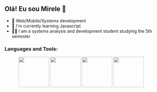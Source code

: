 ## Olá! Eu sou Mirele 👋

- 🔭 Web/Mobile/Systems development
- 🌱 I'm currently learning Javascript
- 👨‍💻 I am a systems analysis and development student studying the 5th semester

<h3 align="left">Languages and Tools:</h3>
<p align="center">
  <img src="https://cdn.jsdelivr.net/gh/devicons/devicon@latest/icons/javascript/javascript-original.svg" width="100" />
  <img src="https://cdn.jsdelivr.net/gh/devicons/devicon@latest/icons/html5/html5-original.svg" width="100" />
  <img src="https://cdn.jsdelivr.net/gh/devicons/devicon@latest/icons/css3/css3-original.svg" width="100" />
  <img src="https://cdn.jsdelivr.net/gh/devicons/devicon@latest/icons/react/react-original.svg" width="100" />
</p>



          
          
          
          
          


